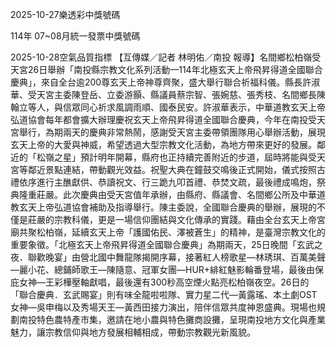 
2025-10-27樂透彩中獎號碼

                                
114年 07~08月統一發票中獎號碼
                             
2025-10-28空氣品質指標
                              【互傳媒／記者 林明佑／南投 報導】名間鄉松柏嶺受天宮26日舉辦「南投縣宗教文化系列活動—114年北極玄天上帝飛昇得道全國聯合慶典」，來自全台逾200尊玄天上帝神尊齊聚，盛大舉行聯合祈福科儀。縣長許淑華、受天宮主委陳登岳、立委游顥、縣議員蔡宗智、張婉慈、張秀枝、名間鄉長陳翰立等人，與信眾同心祈求風調雨順、國泰民安。許淑華表示，中華道教玄天上帝弘道協會每年都會擴大辦理慶祝玄天上帝飛昇得道全國聯合慶典，今年在南投受天宮舉行，為期兩天的慶典非常熱鬧，感謝受天宮主委帶領團隊用心舉辦活動，展現玄天上帝的大愛與神威，希望透過大型宗教文化活動，為地方帶來更好的發展。鄰近的「松嶺之星」預計明年開幕，縣府也正持續完善附近的步道，屆時將能與受天宮等鄰近景點連結，帶動觀光效益。祝聖大典在鐘鼓交鳴後正式開始，儀式按照古禮依序進行主醮獻供、恭讀祝文、行三跪九叩首禮、恭焚文疏，最後禮成鳴炮，祭典隆重莊嚴。此次慶典由受天宮值年承辦，由縣府、縣議會、名間鄉公所及中華道教玄天上帝弘道協會補助及指導舉行。陳主委說，全國聯合慶典的舉辦，展現的不僅是莊嚴的宗教科儀，更是一場信仰團結與文化傳承的實踐。藉由全台玄天上帝宮廟共聚松柏嶺，延續玄天上帝「護國佑民、澤被蒼生」的精神，是臺灣宗教文化的重要象徵。「北極玄天上帝飛昇得道全國聯合慶典」為期兩天，25日晚間「玄武之夜．聯歡晚宴」由營北國中舞龍隊揭開序幕，接著紅人榜歌星—林琇琪、百萬美聲—麗小花、總鋪師歌王—陳隨意、冠軍女團—HUR+緋紅魅影輪番登場，最後由保庇女神—王彩樺壓軸獻唱，最後還有300秒高空煙火點亮松柏嶺夜空。26日的「聯合慶典．玄武賜宴」則有味全龍啦啦隊、實力星二代—黃露瑤、本土劇OST女神—吳申梅以及秀場天王—黃西田接力演出，陪伴信眾共度神恩盛典。現場也規劃南投特色農特產市集，邀請在地小農與特色攤商設攤，呈現南投地方文化與產業魅力，讓宗教信仰與地方發展相輔相成，帶動宗教觀光新風貌。